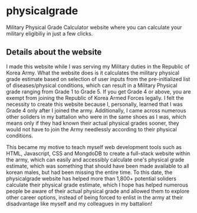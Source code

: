 # physicalgrade
Military Physical Grade Calculator website where you can calculate your military eligibiliy in just a few clicks.

## Details about the website
I made this website while I was serving my Military duties in the Republic of Korea Army. What the website does is it calculates the military physical grade estimate based on
selection of user inputs from the pre-initialized list of diseases/physical conditions, which can result in a Military Physical grade ranging from Grade 1 to Grade 5. If you get Grade 4 or above, you are exempt from joining the Republic of Korea Armed Forces legally. I felt the necessity to create this website
because I, personally, learned that I was Grade 4 only after I joined the army. Additionally, I came across numerous other soliders in my battalion who were in the same shoes as I was, which means
only if they had known their actual physical grades sooner, they would not have to join the Army needlessly according to their physical conditions. 

This became my motive to
teach myself web development tools such as HTML, Javascript, CSS and MongdoDB to create a full-stack website within the army, which can easily and accessibly calculate one's physical grade estimate, which was something that should have been made 
available to all korean males, but had been missing the entire time. To this date, the physicalgrade website has helped more than 1,800+ potential soliders calculate their physical grade estimate, which I hope has helped numerous people be aware of their actual physical grade and
allowed them to explore other career options, instead of being forced to enlist in the army at their disadvantage like myself and my colleagues in my battalion! 
